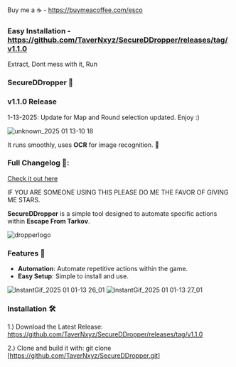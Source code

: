 Buy me a ☕ - https://buymeacoffee.com/esco

### Easy Installation - https://github.com/TaverNxyz/SecureDDropper/releases/tag/v1.1.0

Extract, Dont mess with it, Run

### SecureDDropper 🚀
### v1.1.0 Release

1-13-2025: Update for Map and Round selection updated. Enjoy :)

![unknown_2025 01 13-10 18](https://github.com/user-attachments/assets/25224da6-21cd-4537-93be-de88b7dad3a1)


It runs smoothly, uses **OCR** for image recognition. 🎯

### Full Changelog 📜:
[Check it out here](https://github.com/TaverNxyz/Esco-sDropper/commits/v1.0.0)

IF YOU ARE SOMEONE USING THIS PLEASE DO ME THE FAVOR OF GIVING ME STARS.

**SecureDDropper** is a simple tool designed to automate specific actions within **Escape From Tarkov**.

![dropperlogo](https://github.com/user-attachments/assets/b33adbcd-4f27-47da-a329-8b0ea70bfd81)

### Features 🌟
- **Automation**: Automate repetitive actions within the game.  
- **Easy Setup**: Simple to install and use.  


![InstantGif_2025 01 01-13 26_01](https://github.com/user-attachments/assets/74cfa14b-14df-42cf-9bd7-5556cf8ef017)
![InstantGif_2025 01 01-13 27_01](https://github.com/user-attachments/assets/149b34a0-9fbf-4ea1-b00b-608e963212f2)


### Installation 🛠️
1.) Download the Latest Release: https://github.com/TaverNxyz/SecureDDropper/releases/tag/v1.1.0


2.) Clone and build it with:  git clone [https://github.com/TaverNxyz/SecureDDropper.git]
